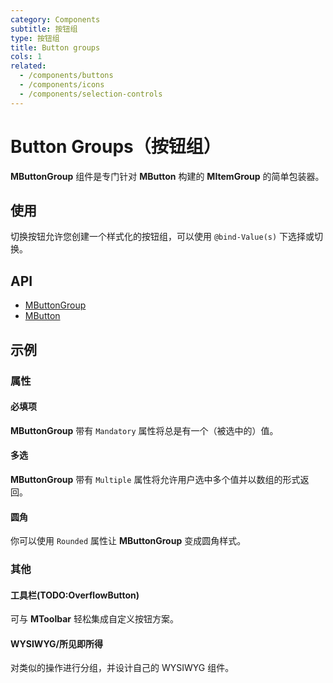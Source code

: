 ```yaml
---
category: Components
subtitle: 按钮组
type: 按钮组
title: Button groups
cols: 1
related:
  - /components/buttons
  - /components/icons
  - /components/selection-controls
---
```


# Button Groups（按钮组）

**MButtonGroup** 组件是专门针对 **MButton** 构建的 **MItemGroup** 的简单包装器。

## 使用

切换按钮允许您创建一个样式化的按钮组，可以使用 `@bind-Value(s)` 下选择或切换。

<button-groups-usage></button-groups-usage>

## API

- [MButtonGroup](/api/MButtonGroup)
- [MButton](/api/MButton)

## 示例

### 属性

#### 必填项

**MButtonGroup** 带有 `Mandatory` 属性将总是有一个（被选中的）值。

<example file="" />

#### 多选

**MButtonGroup** 带有 `Multiple` 属性将允许用户选中多个值并以数组的形式返回。

<example file="" />

#### 圆角

你可以使用 `Rounded` 属性让 **MButtonGroup** 变成圆角样式。

<example file="" />

### 其他

#### 工具栏(TODO:OverflowButton)

可与 **MToolbar** 轻松集成自定义按钮方案。

<example file="" />

#### WYSIWYG/所见即所得

对类似的操作进行分组，并设计自己的 WYSIWYG 组件。

<example file="" />

